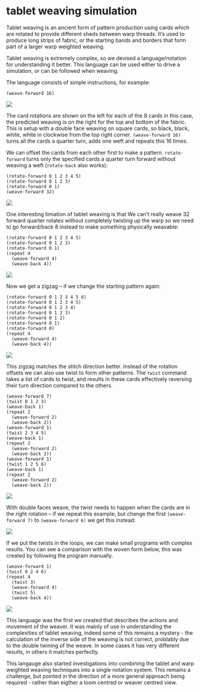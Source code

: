 
# tablet weaving simulation

Tablet weaving is an ancient form of pattern production using cards
which are rotated to provide different sheds between warp threads. It’s
used to produce long strips of fabric, or the starting bands and borders
that form part of a larger warp weighted weaving. 

Tablet weaving is extremely complex, so we devised a language/notation
for understanding it better. This language can be used either to drive a
simulation, or can be followed when weaving.

The language consists of simple instructions, for example:

    (weave-forward 16)

![](figures/forward16.png)

The card rotations are shown on the left for each of the 8 cards in this
case, the predicted weaving is on the right for the top and bottom of
the fabric. This is setup with a double face weaving on square cards, so
black, black, white, white in clockwise from the top right
corner. `(weave-forward 16)` turns all the cards a quarter turn, adds
one weft and repeats this 16 times.

We can offset the cards from each other first to make a
pattern. `rotate-forward` turns only the specified cards a quarter turn
forward without weaving a weft (`rotate-back` also works):

    (rotate-forward 0 1 2 3 4 5)
    (rotate-forward 0 1 2 3)
    (rotate-forward 0 1)
    (weave-forward 32)

![](figures/diagonal.png)

One interesting limiation of tablet weaving is that We can’t really
weave 32 forward quarter rotates without completely twisting up the warp
so we need to go forward/back 8 instead to make something physically
weavable:

    (rotate-forward 0 1 2 3 4 5)
    (rotate-forward 0 1 2 3)
    (rotate-forward 0 1)
    (repeat 4
      (weave-forward 4)
      (weave-back 4))

![](figures/zigzag1.png)

Now we get a zigzag – if we change the starting pattern again:

    (rotate-forward 0 1 2 3 4 5 6)
    (rotate-forward 0 1 2 3 4 5) 
    (rotate-forward 0 1 2 3 4)
    (rotate-forward 0 1 2 3)
    (rotate-forward 0 1 2)
    (rotate-forward 0 1)
    (rotate-forward 0)
    (repeat 4
      (weave-forward 4)
      (weave-back 4))

![](figures/zigzag2.png)

This zigzag matches the stitch direction better. Instead of the rotation
offsets we can also use twist to form other patterns. The `twist`
command takes a list of cards to twist, and results in these cards
effectively reversing their turn direction compared to the others.

    (weave-forward 7)
    (twist 0 1 2 3)
    (weave-back 1)
    (repeat 2
      (weave-forward 2)
      (weave-back 2))
    (weave-forward 1)
    (twist 2 3 4 5)
    (weave-back 1)
    (repeat 2
      (weave-forward 2)
      (weave-back 2))
    (weave-forward 1)
    (twist 1 2 5 6)
    (weave-back 1)
    (repeat 2
      (weave-forward 2)
      (weave-back 2))

![](figures/mip.png)

With double faces weave, the twist needs to happen when the cards are in
the right rotation – if we repeat this example, but change the first
`(weave-forward 7)` to `(weave-forward 6)` we get this instead:

![](figures/miperror.png)

If we put the twists in the loops, we can make small programs with
complex results. You can see a comparison with the woven form below,
this was created by following the program manually.

    (weave-forward 1)
    (twist 0 2 4 6)
    (repeat 4
      (twist 3)
      (weave-forward 4)
      (twist 5)
      (weave-back 4))

![](figures/twistpat-comb.jpg)
   
This language was the first we created that describes the actions and
movement of the weaver. It was mainly of use in understanding the
complexities of tablet weaving, indeed some of this remains a mystery -
the calculation of the inverse side of the weaving is not correct,
problably due to the double twining of the weave. In some cases it has
very different results, in others it matches perfectly.

This langauge also started investigations into combining the tablet and
warp weighted weaving techniques into a single notation system. This
remains a challenge, but pointed in the direction of a more general
approach being required - rather than eigther a loom centred or weaver
centred view.
